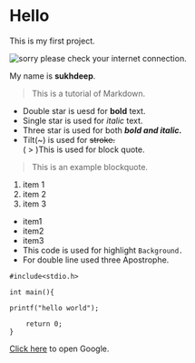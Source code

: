 # Hello
This is my first project.  

![sorry please check your internet connection.](https://images.app.goo.gl/42eKnFtaBUWMwNrs9)  


My name is **sukhdeep**. 

>This is a tutorial of Markdown.  

- Double star is uesd for **bold** text.  
- Single star is used for *italic* text.  
- Three star is used for both ***bold and italic.***  
- Tilt(~) is used for ~~stroke.~~  
( > )This is used for block quote.  


>This is an example blockquote.  

1. item 1  
2. item 2  
3. item 3

- item1  
- item2  
- item3   
 - This code is used for highlight `Background.`  
 - For double line used three Apostrophe.   


```
#include<stdio.h>

int main(){

printf("hello world");

    return 0;
}
```

[Click here](https://google.com) to open Google.
